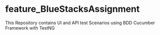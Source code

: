 # feature_BlueStacksAssignment
This Repository contains UI and API test Scenarios using BDD Cucumber Framework with TestNG
